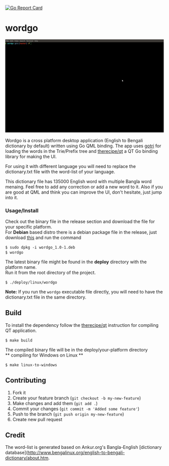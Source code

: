 [![Go Report Card](https://goreportcard.com/badge/gojp/goreportcard)](https://goreportcard.com/report/github.com/monirz/wordgo) 
# wordgo  

![Wordgo Dictionary Demo](demo/demo.gif)


Wordgo is a cross platform desktop application (English to Bengali dictionary by default) written using Go QML binding. The app uses [gotri](https://github.com/monirz/gotri) for loading the words in the Trie/Prefix tree  and [therecipe/qt](https://github.com/therecipe/qt) a QT Go binding library for making the UI. 

For using it with different language you will need to replace the dictionary.txt file with the word-list of your language.    

This dictionary file has 135000 English word with multiple Bangla word menaing. Feel free to add any correction or add a new word to it. Also if you are good at QML and think you can improve the UI, don't hesitate, just jump into it. 

### Usage/Install  

Check out the binary file in the release section and download the file for your specific platform.   
For **Debian** based distro there is a debian package file in the release, just download [this](https://github.com/monirz/wordgo/releases/download/1.0.1/wordgo_1.0-1.deb) and run the command

```
$ sudo dpkg -i wordgo_1.0-1.deb
$ wordgo
```

The latest binary file might be found in the **deploy** directory with the platform name.   
Run it from the root directory of the project.

```
$ ./deploy/linux/wordgo 
``` 

**Note:** 
If you run the `wordgo` executable file directly, you will need to have the dictionary.txt file in the same directory.   

## Build 
To install the dependency follow the [therecipe/qt](https://github.com/therecipe/qt) instruction for compiling QT application.  

```
$ make build 
```

The compiled binary file will be in the deploy/your-platform directory    
** compiling for Windows on Linux  ** 

```
$ make linux-to-windows 
```

## Contributing

1. Fork it
2. Create your feature branch (`git checkout -b my-new-feature`)
3. Make changes and add them (`git add .`)
4. Commit your changes (`git commit -m 'Added some feature'`)
5. Push to the branch (`git push origin my-new-feature`)
6. Create new pull request 

## Credit 

The word-list is generated based on Ankur.org's Bangla-English [dictionary database](http://www.bengalinux.org/english-to-bengali-dictionary/about.htm.    



 